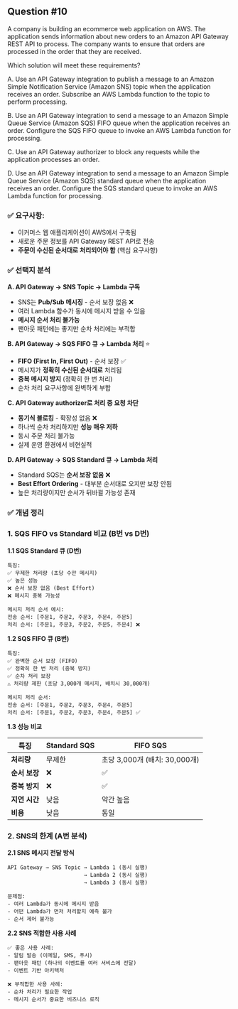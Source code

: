 ## Question #10
A company is building an ecommerce web application on AWS. 
The application sends information about new orders to an Amazon API Gateway REST API to process. 
The company wants to ensure that orders are processed in the order that they are received.

Which solution will meet these requirements?

A. Use an API Gateway integration to publish a message to an Amazon Simple Notification Service (Amazon SNS) topic when the application receives an order. Subscribe an AWS Lambda function to the topic to perform processing.

B. Use an API Gateway integration to send a message to an Amazon Simple Queue Service (Amazon SQS) FIFO queue when the application receives an order. Configure the SQS FIFO queue to invoke an AWS Lambda function for processing.

C. Use an API Gateway authorizer to block any requests while the application processes an order.

D. Use an API Gateway integration to send a message to an Amazon Simple Queue Service (Amazon SQS) standard queue when the application receives an order. Configure the SQS standard queue to invoke an AWS Lambda function for processing.



### **✅ 요구사항:**
* 이커머스 웹 애플리케이션이 AWS에서 구축됨
* 새로운 주문 정보를 API Gateway REST API로 전송
* **주문이 수신된 순서대로 처리되어야 함** (핵심 요구사항)

### **✅ 선택지 분석**

**A. API Gateway → SNS Topic → Lambda 구독**
* SNS는 **Pub/Sub 메시징** - 순서 보장 없음 ❌
* 여러 Lambda 함수가 동시에 메시지 받을 수 있음
* **메시지 순서 처리 불가능**
* 팬아웃 패턴에는 좋지만 순차 처리에는 부적합

**B. API Gateway → SQS FIFO 큐 → Lambda 처리** ⭐
* **FIFO (First In, First Out)** - 순서 보장 ✅
* 메시지가 **정확히 수신된 순서대로** 처리됨
* **중복 메시지 방지** (정확히 한 번 처리)
* 순차 처리 요구사항에 완벽하게 부합

**C. API Gateway authorizer로 처리 중 요청 차단**
* **동기식 블로킹** - 확장성 없음 ❌
* 하나씩 순차 처리하지만 **성능 매우 저하**
* 동시 주문 처리 불가능
* 실제 운영 환경에서 비현실적

**D. API Gateway → SQS Standard 큐 → Lambda 처리**  
* Standard SQS는 **순서 보장 없음** ❌
* **Best Effort Ordering** - 대부분 순서대로 오지만 보장 안됨
* 높은 처리량이지만 순서가 뒤바뀔 가능성 존재

### **✅ 개념 정리**


### **1. SQS FIFO vs Standard 비교 (B번 vs D번)**

**1.1 SQS Standard 큐 (D번)**
```
특징:
✅ 무제한 처리량 (초당 수만 메시지)
✅ 높은 성능
❌ 순서 보장 없음 (Best Effort)
❌ 메시지 중복 가능성

메시지 처리 순서 예시:
전송 순서: [주문1, 주문2, 주문3, 주문4, 주문5]
처리 순서: [주문1, 주문3, 주문2, 주문5, 주문4] ❌
```

**1.2 SQS FIFO 큐 (B번)**
```
특징:
✅ 완벽한 순서 보장 (FIFO)
✅ 정확히 한 번 처리 (중복 방지)
✅ 순차 처리 보장
⚠️ 처리량 제한 (초당 3,000개 메시지, 배치시 30,000개)

메시지 처리 순서:
전송 순서: [주문1, 주문2, 주문3, 주문4, 주문5]
처리 순서: [주문1, 주문2, 주문3, 주문4, 주문5] ✅
```

**1.3 성능 비교**

| 특징 | Standard SQS | FIFO SQS |
|------|-------------|----------|
| **처리량** | 무제한 | 초당 3,000개 (배치: 30,000개) |
| **순서 보장** | ❌ | ✅ |
| **중복 방지** | ❌ | ✅ |
| **지연 시간** | 낮음 | 약간 높음 |
| **비용** | 낮음 | 동일 |

### **2. SNS의 한계 (A번 분석)**

**2.1 SNS 메시지 전달 방식**
```
API Gateway → SNS Topic → Lambda 1 (동시 실행)
                        → Lambda 2 (동시 실행)  
                        → Lambda 3 (동시 실행)

문제점:
- 여러 Lambda가 동시에 메시지 받음
- 어떤 Lambda가 먼저 처리할지 예측 불가
- 순서 제어 불가능
```

**2.2 SNS 적합한 사용 사례**
```
✅ 좋은 사용 사례:
- 알림 발송 (이메일, SMS, 푸시)
- 팬아웃 패턴 (하나의 이벤트를 여러 서비스에 전달)
- 이벤트 기반 아키텍처

❌ 부적합한 사용 사례:  
- 순차 처리가 필요한 작업
- 메시지 순서가 중요한 비즈니스 로직
```
